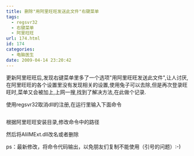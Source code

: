 ```yaml
---
title: 删除"用阿里旺旺发送此文件"右键菜单
tags:
  - regsvr32
  - 右键菜单
  - 阿里旺旺
url: 174.html
id: 174
categories:
  - 电脑医生
date: 2009-04-14 23:20:42
---
```


更新阿里旺旺后,发现右键菜单里多了一个选项"用阿里旺旺发送此文件",让人讨厌,在阿里旺旺的各个设置里没有发现相关的设置,使用兔子可以去除,但是再次登录旺旺时,菜单又会被加上,上网一搜,找到了解决方法,在此做个记录.  

使用regsvr32取消dll的注册,在运行里输入下面命令


```regsvr32 /u "C:\Program Files\AliWangWang\AliIMExt.dll"
```

根据阿里旺旺安装目录,修改命令中的路径  

然后将AliIMExt.dll改名或者删除  

ps：最新修改，将命令代码输出，以免朋友们复制不能使用（引号的问题）:-)